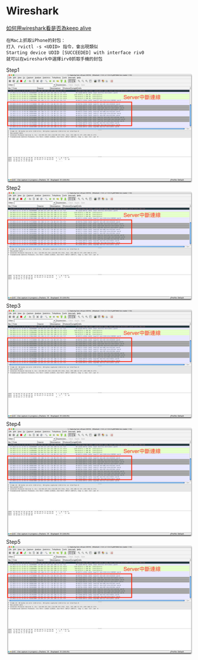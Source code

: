 # Wireshark

[如何用wireshark看是否為keep alive](#KeepAlive)

    在Mac上抓取iPhone的封包：
    打入 rvictl -s <UDID> 指令，會出現類似
    Starting device UDID [SUCCEEDED] with interface riv0
    就可以在wireshark中選擇irv0抓取手機的封包
    
Step1
![step1](assets/Screen_Shot_2015-11-21_at_15.06.39.png)
Step2
![step2](assets/Screen_Shot_2015-11-21_at_15.06.39.png)
Step3
![step3](assets/Screen_Shot_2015-11-21_at_15.06.39.png)
Step4
![step4](assets/Screen_Shot_2015-11-21_at_15.06.39.png)
Step5
![step5](assets/Screen_Shot_2015-11-21_at_15.06.39.png)